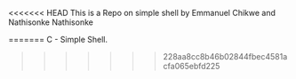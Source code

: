<<<<<<< HEAD
This is a Repo on simple shell by Emmanuel Chikwe and Nathisonke Nathisonke

=======
C - Simple Shell.
>>>>>>> 228aa8cc8b46b02844fbec4581acfa065ebfd225
